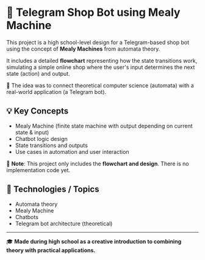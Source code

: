 # 🛒 Telegram Shop Bot using Mealy Machine

This project is a high school-level design for a Telegram-based shop bot using the concept of **Mealy Machines** from automata theory.

It includes a detailed **flowchart** representing how the state transitions work, simulating a simple online shop where the user's input determines the next state (action) and output.

🧠 The idea was to connect theoretical computer science (automata) with a real-world application (a Telegram bot).

## 💡 Key Concepts

- Mealy Machine (finite state machine with output depending on current state & input)
- Chatbot logic design
- State transitions and outputs
- Use cases in automation and user interaction

📄 **Note**: This project only includes the **flowchart and design**. There is no implementation code yet.

## 🔧 Technologies / Topics

- Automata theory
- Mealy Machine
- Chatbots
- Telegram bot architecture (theoretical)

---

🎓 **Made during high school as a creative introduction to combining theory with practical applications.**

